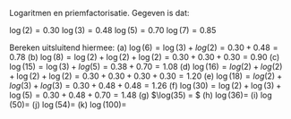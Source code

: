 Logaritmen en priemfactorisatie.
Gegeven is dat:

$\log(2) = 0.30$
$\log(3) = 0.48$
$\log(5) = 0.70$
$\log(7) = 0.85$


Bereken uitsluitend hiermee:
(a) $\log(6) = \log(3) +log(2) = 0.30 + 0.48 = 0.78$
(b) $\log(8) = \log(2) +\log(2) +\log(2) = 0.30 + 0.30 +0.30 = 0.90$
(c) $\log(15) = \log(3) + log(5) = 0.38 + 0.70 = 1.08$
(d) $\log(16) = log(2) +log(2) + \log(2) + \log(2) = 0.30 + 0.30 + 0.30 + 0.30 = 1.20$
(e) $\log(18) = log(2) + log(3) + log(3) = 0.30 +0.48 + 0.48 = 1.26$
(f) $\log(30) = \log(2)  + \log(3) + \log(5) = 0.30 + 0.48 + 0.70 = 1.48$
(g) $\log(35) = $
(h) $\log(36) =$
(i) $\log(50) =$
(j) $\log(54) =$
(k) $\log(100) =$